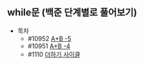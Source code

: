 ## while문 (백준 단계별로 풀어보기)

* 목차
  * #10952  [A+B -5](https://www.acmicpc.net/problem/10952)
  * #10951  [A+B -4](https://www.acmicpc.net/problem/10951)
  * #1110   [더하기 사이클](https://www.acmicpc.net/problem/1110)

